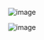 ![image](https://github.com/user-attachments/assets/d1edae56-3587-4772-a847-a7c4a44b2e76)

![image](https://github.com/user-attachments/assets/cf4e3218-5967-4843-9ad6-3025f86398e9)
